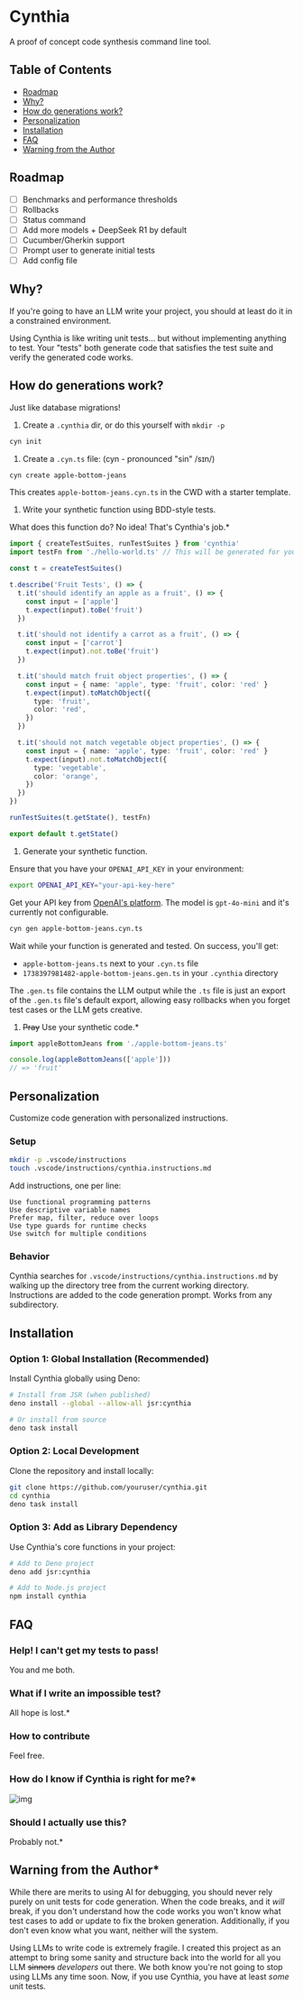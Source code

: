# Cynthia

A proof of concept code synthesis command line tool.

## Table of Contents

- [Roadmap](#roadmap)
- [Why?](#why)
- [How do generations work?](#how-do-generations-work)
- [Personalization](#personalization)
- [Installation](#installation)
- [FAQ](#faq)
- [Warning from the Author](#warning-from-the-author)

## Roadmap

- [ ] Benchmarks and performance thresholds
- [ ] Rollbacks
- [ ] Status command
- [ ] Add more models + DeepSeek R1 by default
- [ ] Cucumber/Gherkin support
- [ ] Prompt user to generate initial tests
- [ ] Add config file

## Why?

If you're going to have an LLM write your project, you should at least do it in a constrained environment.

Using Cynthia is like writing unit tests... but without implementing anything to test. Your "tests" both generate code that satisfies the test suite and verify the generated code works.

## How do generations work?

Just like database migrations!

1. Create a `.cynthia` dir, or do this yourself with `mkdir -p`

```sh
cyn init
```

1. Create a `.cyn.ts` file: (cyn - pronounced "sin" /sɪn/)

```sh
cyn create apple-bottom-jeans
```

This creates `apple-bottom-jeans.cyn.ts` in the CWD with a starter template.

1. Write your synthetic function using BDD-style tests.

What does this function do? No idea! That's Cynthia's job.*

```ts
import { createTestSuites, runTestSuites } from 'cynthia'
import testFn from './hello-world.ts' // This will be generated for you later, you still need to import it though

const t = createTestSuites()

t.describe('Fruit Tests', () => {
  t.it('should identify an apple as a fruit', () => {
    const input = ['apple']
    t.expect(input).toBe('fruit')
  })

  t.it('should not identify a carrot as a fruit', () => {
    const input = ['carrot']
    t.expect(input).not.toBe('fruit')
  })

  t.it('should match fruit object properties', () => {
    const input = { name: 'apple', type: 'fruit', color: 'red' }
    t.expect(input).toMatchObject({
      type: 'fruit',
      color: 'red',
    })
  })

  t.it('should not match vegetable object properties', () => {
    const input = { name: 'apple', type: 'fruit', color: 'red' }
    t.expect(input).not.toMatchObject({
      type: 'vegetable',
      color: 'orange',
    })
  })
})

runTestSuites(t.getState(), testFn)

export default t.getState()
```

1. Generate your synthetic function.

Ensure that you have your `OPENAI_API_KEY` in your environment:

```bash
export OPENAI_API_KEY="your-api-key-here"
```

Get your API key from [OpenAI's platform](https://platform.openai.com/api-keys). The model is `gpt-4o-mini` and it's currently not configurable.

```sh
cyn gen apple-bottom-jeans.cyn.ts
```

Wait while your function is generated and tested. On success, you'll get:

- `apple-bottom-jeans.ts` next to your `.cyn.ts` file
- `1738397981482-apple-bottom-jeans.gen.ts` in your `.cynthia` directory

The `.gen.ts` file contains the LLM output while the `.ts` file is just an export of the `.gen.ts` file's default export, allowing easy rollbacks when you forget test cases or the LLM gets creative.

1. ~~Pray~~ Use your synthetic code.*

```ts
import appleBottomJeans from './apple-bottom-jeans.ts'

console.log(appleBottomJeans(['apple']))
// => 'fruit'
```

## Personalization

Customize code generation with personalized instructions.

### Setup

```sh
mkdir -p .vscode/instructions
touch .vscode/instructions/cynthia.instructions.md
```

Add instructions, one per line:

```
Use functional programming patterns
Use descriptive variable names
Prefer map, filter, reduce over loops
Use type guards for runtime checks
Use switch for multiple conditions
```

### Behavior

Cynthia searches for `.vscode/instructions/cynthia.instructions.md` by walking up the directory tree from the current working directory. Instructions are added to the code generation prompt. Works from any subdirectory.

## Installation

### Option 1: Global Installation (Recommended)

Install Cynthia globally using Deno:

```bash
# Install from JSR (when published)
deno install --global --allow-all jsr:cynthia

# Or install from source
deno task install
```

### Option 2: Local Development

Clone the repository and install locally:

```bash
git clone https://github.com/youruser/cynthia.git
cd cynthia
deno task install
```

### Option 3: Add as Library Dependency

Use Cynthia's core functions in your project:

```bash
# Add to Deno project
deno add jsr:cynthia

# Add to Node.js project
npm install cynthia
```

## FAQ

### Help! I can't get my tests to pass!

You and me both.

### What if I write an impossible test?

All hope is lost.*

### How to contribute

Feel free.

### How do I know if Cynthia is right for me?*

![img](flow-chart.png)

### Should I actually use this?

Probably not.*

## Warning from the Author*

While there are merits to using AI for debugging, you should never rely purely on unit tests for code generation. When the code breaks, and it _will_ break, if you don't understand how the code works you won't know what test cases to add or
update to fix the broken generation. Additionally, if you don't even know what you want, neither will the system.

Using LLMs to write code is extremely fragile. I created this project as an attempt to bring some sanity and structure back into the world for all you LLM ~~sinners~~ _developers_ out there. We both know you're not going to stop using LLMs
any time soon. Now, if you use Cynthia, you have at least _some_ unit tests.

